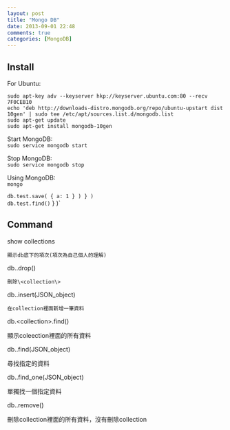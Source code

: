 ```yaml
---
layout: post
title: "Mongo DB"
date: 2013-09-01 22:48
comments: true
categories: [MongoDB]
---
```


## Install

For Ubuntu:  

`sudo apt-key adv --keyserver hkp://keyserver.ubuntu.com:80 --recv 7F0CEB10`  
`echo 'deb http://downloads-distro.mongodb.org/repo/ubuntu-upstart dist 10gen' | sudo tee /etc/apt/sources.list.d/mongodb.list`  
`sudo apt-get update`  
`sudo apt-get install mongodb-10gen`  

Start MongoDB:  
`sudo service mongodb start`  
  
Stop MongoDB:  
`sudo service mongodb stop`  
  
Using MongoDB:  
`mongo`  
  
  `db.test.save( { a: 1 } ) } )`  
  `db.test.find()` } )`  

## Command

show collections  

    顯示db底下的項次(項次為自己個人的理解)  

db.<collection>.drop()  

    刪除\<collection\>  

db.<collection>.insert(JSON_object)  

    在collection裡面新增一筆資料  

db.\<collection\>.find()  

   顯示coleection裡面的所有資料   

db.<collection>.find(JSON_object)  

   尋找指定的資料

db.<collection>.find_one(JSON_object)  

   單獨找一個指定資料  

db.<collection>.remove()  

   刪除collection裡面的所有資料，沒有刪除collection  

